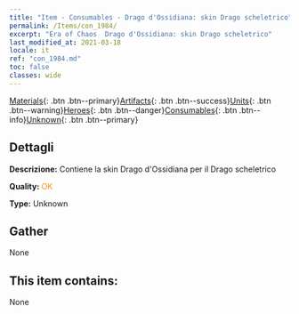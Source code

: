 ```yaml
---
title: "Item - Consumables - Drago d'Ossidiana: skin Drago scheletrico"
permalink: /Items/con_1984/
excerpt: "Era of Chaos  Drago d'Ossidiana: skin Drago scheletrico"
last_modified_at: 2021-03-18
locale: it
ref: "con_1984.md"
toc: false
classes: wide
---
```

 [Materials](/it/Items/){: .btn .btn--primary}[Artifacts](/it/Items/Artifacts/){: .btn .btn--success}[Units](/it/Items/Units/){: .btn .btn--warning}[Heroes](/it/Items/Heroes/){: .btn .btn--danger}[Consumables](/it/Items/Consumables/){: .btn .btn--info}[Unknown](/it/Items/Unknown/){: .btn .btn--primary}

## Dettagli
 **Descrizione:** Contiene la skin Drago d'Ossidiana per il Drago scheletrico

 **Quality:** <span style="color: #FF8C00">OK</span>

 **Type:** Unknown

## Gather

  None

## This item contains:

  None


